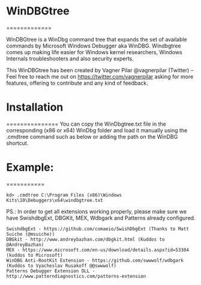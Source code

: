 # WinDBGtree
=============

WinDBGtree is a WinDbg command tree that expands the set of available commands by Microsoft Windows Debugger aka WinDBG.
Windbgtree comes up making life easier for Windows kernel researchers, Windows Internals troubleshooters and also security experts.

This WinDBGtree has been created by Vagner Pilar @vagnerpilar (Twitter) – Feel free to reach me out on https://twitter.com/vagnerpilar asking for more features, offering to contribute and any kind of feedback.

# Installation
===============
You can copy the WinDbgtree.txt file in the corresponding (x86 or x64) WinDbg folder and load it manually using the .cmdtree command such as below or adding the path on the WinDBG shortcut.

# Example:
===========

```
kd> .cmdtree C:\Program Files (x86)\Windows Kits\10\Debuggers\x64\windbgtree.txt
```

PS.: In order to get all extensions working properly, please make sure we have SwishdbgExt, DBGKit, MEX, Wdbgark and Patterns already configured.

```
SwishdbgExt - https://github.com/comaeio/SwishDbgExt (Thanks to Matt Suiche (@msuiche))
DBGkit - http://www.andreybazhan.com/dbgkit.html (Kuddos to @AndreyBazhan)
MEX - https://www.microsoft.com/en-us/download/details.aspx?id=53304 (kuddos to Microsoft)
WinDBG Anti-RootKit Extension - https://github.com/swwwolf/wdbgark (Kuddos to Vyacheslav Rusakoff @@swwwolf)
Patterns Debugger Extension DLL - http://www.patterndiagnostics.com/patterns-extension
```
